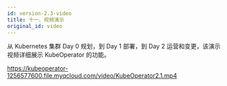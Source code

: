 ```yaml
---
id: version-2.3-video
title: 十一、视频演示
original_id: video
---
```


从 Kubernetes 集群 Day 0 规划，到 Day 1 部署，到 Day 2 运营和变更，该演示视频详细展示 KubeOperator 的功能。

https://kubeoperator-1256577600.file.myqcloud.com/video/KubeOperator2.1.mp4
